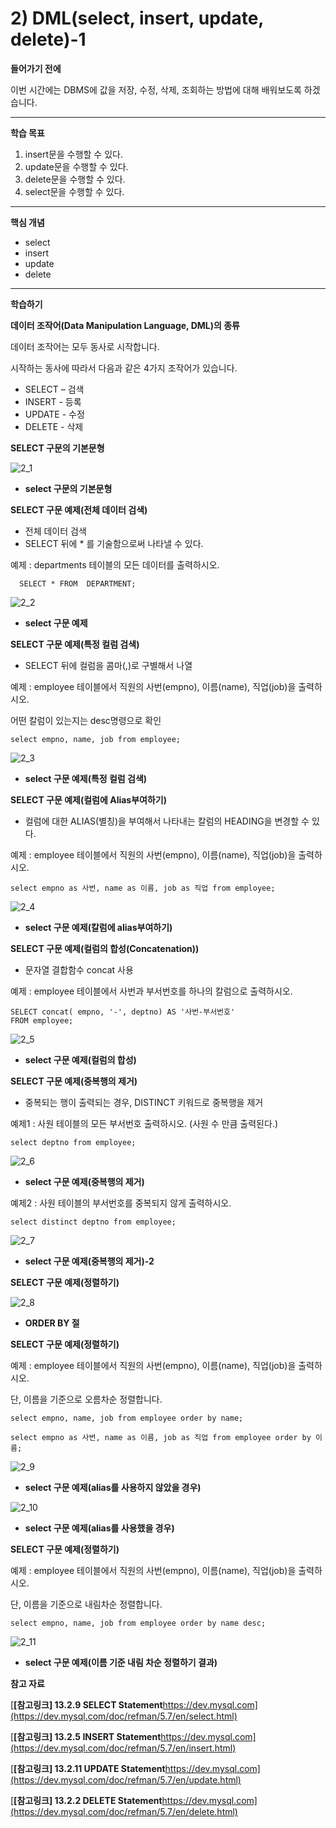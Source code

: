 # 2) DML(select, insert, update, delete)-1

**들어가기 전에**

이번 시간에는 DBMS에 값을 저장, 수정, 삭제, 조회하는 방법에 대해 배워보도록 하겠습니다.

 

 

------

**학습 목표**

1. insert문을 수행할 수 있다.
2. update문을 수행할 수 있다.
3. delete문을 수행할 수 있다.
4. select문을 수행할 수 있다.

 

 

------

**핵심 개념**

- select
- insert
- update
- delete

 

 

------

**학습하기**

**데이터 조작어(Data Manipulation Language, DML)의 종류**

데이터 조작어는 모두 동사로 시작합니다.

시작하는 동사에 따라서 다음과 같은 4가지 조작어가 있습니다.

- SELECT – 검색
- INSERT - 등록
- UPDATE - 수정
- DELETE - 삭제



**SELECT 구문의 기본문형**

![2_1](https://github.com/namdh9011/web-boostcourse/blob/master/theory/2_DB_%EC%97%B0%EA%B2%B0_%EC%9B%B9_%EC%95%B1/8_SQL_BE/image/2_1.png)

- **select 구문의 기본문형**

**SELECT 구문 예제(전체 데이터 검색)**

- 전체 데이터 검색
- SELECT 뒤에 * 를 기술함으로써 나타낼 수 있다.

예제 : departments 테이블의 모든 데이터를 출력하시오.

```mysql
  SELECT * FROM  DEPARTMENT;
```

![2_2](https://github.com/namdh9011/web-boostcourse/blob/master/theory/2_DB_%EC%97%B0%EA%B2%B0_%EC%9B%B9_%EC%95%B1/8_SQL_BE/image/2_2.png)

- **select 구문 예제**

**SELECT 구문 예제(특정 컬럼 검색)**

- SELECT 뒤에 컬럼을 콤마(,)로 구별해서 나열

예제 : employee 테이블에서 직원의 사번(empno), 이름(name), 직업(job)을 출력하시오.

어떤 칼럼이 있는지는 desc명령으로 확인

```mysql
select empno, name, job from employee;
```

![2_3](https://github.com/namdh9011/web-boostcourse/blob/master/theory/2_DB_%EC%97%B0%EA%B2%B0_%EC%9B%B9_%EC%95%B1/8_SQL_BE/image/2_3.png)

- **select 구문 예제(특정 컬럼 검색)**

**SELECT 구문 예제(컬럼에 Alias부여하기)**

- 컬럼에 대한 ALIAS(별칭)을 부여해서 나타내는 칼럼의 HEADING을 변경할 수 있다.

예제 : employee 테이블에서 직원의 사번(empno), 이름(name), 직업(job)을 출력하시오.

```mysql
select empno as 사번, name as 이름, job as 직업 from employee;
```

![2_4](https://github.com/namdh9011/web-boostcourse/blob/master/theory/2_DB_%EC%97%B0%EA%B2%B0_%EC%9B%B9_%EC%95%B1/8_SQL_BE/image/2_4.png)

- **select 구문 예제(칼럼에 alias부여하기)**

**SELECT 구문 예제(컬럼의 합성(Concatenation))**

- 문자열 결합함수 concat 사용

예제 : employee 테이블에서 사번과 부서번호를 하나의 칼럼으로 출력하시오.

```mysql
SELECT concat( empno, '-', deptno) AS '사번-부서번호' 
FROM employee;
```

![2_5](https://github.com/namdh9011/web-boostcourse/blob/master/theory/2_DB_%EC%97%B0%EA%B2%B0_%EC%9B%B9_%EC%95%B1/8_SQL_BE/image/2_5.png)

- **select 구문 예제(컬럼의 합성)**

**SELECT 구문 예제(중복행의 제거)**

- 중복되는 행이 출력되는 경우, DISTINCT 키워드로 중복행을 제거

예제1 : 사원 테이블의 모든 부서번호 출력하시오. (사원 수 만큼 출력된다.)

```mysql
select deptno from employee;
```

![2_6](https://github.com/namdh9011/web-boostcourse/blob/master/theory/2_DB_%EC%97%B0%EA%B2%B0_%EC%9B%B9_%EC%95%B1/8_SQL_BE/image/2_6.png)

- **select 구문 예제(중복행의 제거)**

예제2 : 사원 테이블의 부서번호를 중복되지 않게 출력하시오.

```mysql
select distinct deptno from employee;
```

![2_7](https://github.com/namdh9011/web-boostcourse/blob/master/theory/2_DB_%EC%97%B0%EA%B2%B0_%EC%9B%B9_%EC%95%B1/8_SQL_BE/image/2_7.png)

- **select 구문 예제(중복행의 제거)-2**

**SELECT 구문 예제(정렬하기)**

![2_8](https://github.com/namdh9011/web-boostcourse/blob/master/theory/2_DB_%EC%97%B0%EA%B2%B0_%EC%9B%B9_%EC%95%B1/8_SQL_BE/image/2_8.png)

- **ORDER BY 절**

**SELECT 구문 예제(정렬하기)**

예제 : employee 테이블에서 직원의 사번(empno), 이름(name), 직업(job)을 출력하시오.

단, 이름을 기준으로 오름차순 정렬합니다.

```mysql
select empno, name, job from employee order by name;

select empno as 사번, name as 이름, job as 직업 from employee order by 이름;
```

![2_9](https://github.com/namdh9011/web-boostcourse/blob/master/theory/2_DB_%EC%97%B0%EA%B2%B0_%EC%9B%B9_%EC%95%B1/8_SQL_BE/image/2_9.png)

- **select 구문 예제(alias를 사용하지 않았을 경우)**

![2_10](https://github.com/namdh9011/web-boostcourse/blob/master/theory/2_DB_%EC%97%B0%EA%B2%B0_%EC%9B%B9_%EC%95%B1/8_SQL_BE/image/2_10.png)

- **select 구문 예제(alias를 사용했을 경우)**

**SELECT 구문 예제(정렬하기)**

예제 : employee 테이블에서 직원의 사번(empno), 이름(name), 직업(job)을 출력하시오.

단, 이름을 기준으로 내림차순 정렬합니다.

```mysql
select empno, name, job from employee order by name desc;
```

![2_11](https://github.com/namdh9011/web-boostcourse/blob/master/theory/2_DB_%EC%97%B0%EA%B2%B0_%EC%9B%B9_%EC%95%B1/8_SQL_BE/image/2_11.png)

- **select 구문 예제(이름 기준 내림 차순 정렬하기 결과)**

**참고 자료**

[**[참고링크\] 13.2.9 SELECT Statement**https://dev.mysql.com](https://dev.mysql.com/doc/refman/5.7/en/select.html)

[**[참고링크\] 13.2.5 INSERT Statement**https://dev.mysql.com](https://dev.mysql.com/doc/refman/5.7/en/insert.html)

[**[참고링크\] 13.2.11 UPDATE Statement**https://dev.mysql.com](https://dev.mysql.com/doc/refman/5.7/en/update.html)

[**[참고링크\] 13.2.2 DELETE Statement**https://dev.mysql.com](https://dev.mysql.com/doc/refman/5.7/en/delete.html)
